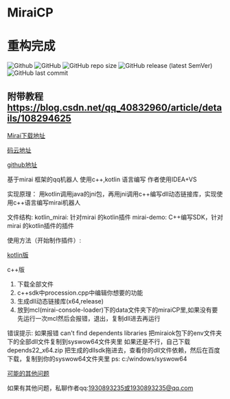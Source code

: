 # MiraiCP #
# 重构完成 #
![Github](https://img.shields.io/badge/Author-Nambers-blue) ![GitHub](https://img.shields.io/github/license/Nambers/MiraiCP) ![GitHub repo size](https://img.shields.io/github/repo-size/Nambers/MiraiCP) ![GitHub release (latest SemVer)](https://img.shields.io/github/v/release/Nambers/MiraiCP) ![GitHub last commit](https://img.shields.io/github/last-commit/Nambers/MiraiCP)
## 附带教程 https://blog.csdn.net/qq_40832960/article/details/108294625 ##

[Mirai下载地址](https://github.com/Nambers/MiraiEXE)

[码云地址](https://gitee.com/JMcreate/MiraiCP)

[github地址](https://github.com/Nambers/MiraiCP)

基于mirai 框架的qq机器人 
使用c++,kotlin 语言编写
作者使用IDEA+VS

实现原理：
用kotlin调用java的jni包，再用jni调用c++编写dll动态链接库，实现使用c++语言编写mirai机器人

文件结构:
kotlin_mirai: 针对mirai 的kotlin插件
mirai-demo: C++编写SDK，针对mirai 的kotlin插件的插件

使用方法（开始制作插件）:

[kotlin版](https://github.com/Nambers/mirai_kotlin_example)

c++版
1. 下载全部文件
2. c++sdk中procession.cpp中编辑你想要的功能
3. 生成dll动态链接库(x64,release)
4. 放到mcl(mirai-console-loader)下的data文件夹下的miraiCP里,如果没有要先运行一次mcl然后会报错，退出，复制dll进去再运行


错误提示:
如果报错 can't find dependents libraries
把miraiok包下的env文件夹下的全部dll文件复制到syswow64文件夹里
如果还是不行，自己下载depends22_x64.zip 把生成的dllsdk拖进去，查看你的dll文件依赖，然后在百度下载，复制到你的syswow64文件夹里
ps: c:/windows/syswow64

[可能的其他问题](https://blog.csdn.net/qq_40832960/article/details/108455749)

如果有其他问题，私聊作者qq:1930893235或1930893235@qq.com
